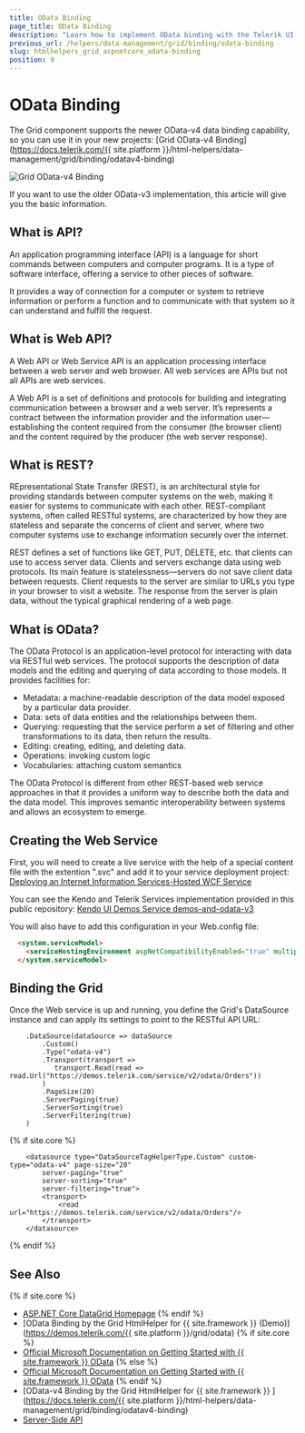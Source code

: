 ```yaml
---
title: OData Binding
page_title: OData Binding
description: "Learn how to implement OData binding with the Telerik UI Grid component for {{ site.framework }}."
previous_url: /helpers/data-management/grid/binding/odata-binding
slug: htmlhelpers_grid_aspnetcore_odata-binding
position: 9
---
```


# OData Binding

The Grid component supports the newer OData-v4 data binding capability, so you can use it in your new projects:
[Grid OData-v4 Binding](https://docs.telerik.com/{{ site.platform }}/html-helpers/data-management/grid/binding/odatav4-binding)

![Grid OData-v4 Binding](../images/grid-odata.png)

If you want to use the older OData-v3 implementation, this article will give you the basic information.

## What is API?

An application programming interface (API) is a language for short commands between computers and computer programs. It is a type of software interface, offering a service to other pieces of software.

It provides a way of connection for a computer or system to retrieve information or perform a function and to communicate with that system so it can understand and fulfill the request.

## What is Web API?

A Web API or Web Service API is an application processing interface between a web server and web browser. All web services are APIs but not all APIs are web services.

A Web API is a set of definitions and protocols for building and integrating communication between a browser and a web server. It’s represents a contract between the information provider and the information user—establishing the content required from the consumer (the browser client) and the content required by the producer (the web server response).

## What is REST?

REpresentational State Transfer (REST), is an architectural style for providing standards between computer systems on the web, making it easier for systems to communicate with each other. REST-compliant systems, often called RESTful systems, are characterized by how they are stateless and separate the concerns of client and server, where two computer systems use to exchange information securely over the internet.

REST defines a set of functions like GET, PUT, DELETE, etc. that clients can use to access server data. Clients and servers exchange data using web protocols. Its main feature is statelessness—servers do not save client data between requests. Client requests to the server are similar to URLs you type in your browser to visit a website. The response from the server is plain data, without the typical graphical rendering of a web page.

## What is OData?

The OData Protocol is an application-level protocol for interacting with data via RESTful web services. The protocol supports the description of data models and the editing and querying of data according to those models. It provides facilities for:

* Metadata: a machine-readable description of the data model exposed by a particular data provider.
* Data: sets of data entities and the relationships between them.
* Querying: requesting that the service perform a set of filtering and other transformations to its data, then return the results.
* Editing: creating, editing, and deleting data.
* Operations: invoking custom logic
* Vocabularies: attaching custom semantics

The OData Protocol is different from other REST-based web service approaches in that it provides a uniform way to describe both the data and the data model. This improves semantic interoperability between systems and allows an ecosystem to emerge.

## Creating the Web Service

First, you will need to create a live service with the help of a special content file with the extention ".svc" and add it to your service deployment project:
[Deploying an Internet Information Services-Hosted WCF Service](https://learn.microsoft.com/en-us/dotnet/framework/wcf/feature-details/deploying-an-internet-information-services-hosted-wcf-service?redirectedfrom=MSDN#create-an-svc-file-for-the-wcf-service)

You can see the Kendo and Telerik Services implementation provided in this public repository:
[Kendo UI Demos Service demos-and-odata-v3](https://github.com/telerik/kendo-ui-demos-service/tree/master/demos-and-odata-v3)

You will also have to add this configuration in your Web.config file:
```HTML
  <system.serviceModel>
    <serviceHostingEnvironment aspNetCompatibilityEnabled="true" multipleSiteBindingsEnabled="true" />
  </system.serviceModel>
```

## Binding the Grid

Once the Web service is up and running, you define the Grid's DataSource instance and can apply its settings to point to the RESTful API URL:

```HtmlHelper
    .DataSource(dataSource => dataSource
        .Custom()
        .Type("odata-v4")
        .Transport(transport =>
           transport.Read(read => read.Url("https://demos.telerik.com/service/v2/odata/Orders"))
        ) 
        .PageSize(20)
        .ServerPaging(true)
        .ServerSorting(true)
        .ServerFiltering(true)
    )
```
{% if site.core %}
```TagHelper
    <datasource type="DataSourceTagHelperType.Custom" custom-type="odata-v4" page-size="20"
        server-paging="true"
        server-sorting="true"
        server-filtering="true">
        <transport>
            <read url="https://demos.telerik.com/service/v2/odata/Orders"/>
        </transport>
    </datasource>
```
{% endif %}

## See Also

{% if site.core %}
* [ASP.NET Core DataGrid Homepage](https://www.telerik.com/aspnet-core-ui/grid)
{% endif %}
* [OData Binding by the Grid HtmlHelper for {{ site.framework }} (Demo)](https://demos.telerik.com/{{ site.platform }}/grid/odata)
{% if site.core %}
* [Official Microsoft Documentation on Getting Started with {{ site.framework }} OData](https://learn.microsoft.com/en-us/odata/webapi-8/getting-started?tabs=net60%2Cvisual-studio-2022%2Cvisual-studio)
{% else %}
* [Official Microsoft Documentation on Getting Started with {{ site.framework }} OData](https://learn.microsoft.com/en-us/aspnet/web-api/overview/odata-support-in-aspnet-web-api/odata-v4/create-an-odata-v4-endpoint)
{% endif %}
* [OData-v4 Binding by the Grid HtmlHelper for {{ site.framework }} ](https://docs.telerik.com/{{ site.platform }}/html-helpers/data-management/grid/binding/odatav4-binding)
* [Server-Side API](/api/grid)